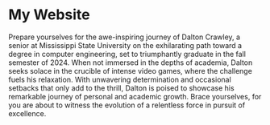# My Website
Prepare yourselves for the awe-inspiring journey of Dalton Crawley, a senior at Mississippi State University on the exhilarating path toward a degree in computer engineering, set to triumphantly graduate in the fall semester of 2024. When not immersed in the depths of academia, Dalton seeks solace in the crucible of intense video games, where the challenge fuels his relaxation. With unwavering determination and occasional setbacks that only add to the thrill, Dalton is poised to showcase his remarkable journey of personal and academic growth. Brace yourselves, for you are about to witness the evolution of a relentless force in pursuit of excellence.
